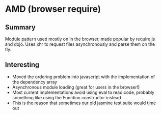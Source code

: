 # AMD (browser require)

## Summary
Module pattern used mostly on in the browser, made popular by require.js and dojo.
Uses xhr to request files asynchronously and parse them on the fly.

## Interesting
- Moved the ordering problem into javascript with the implementation of the dependency array
- Asynchronous module loading (great for users in the browser!)
- Most current implementations avoid using eval to read code, probably something like using the Function constructor instead
- This is the reason that sometimes our old jasmine test suite would time out

